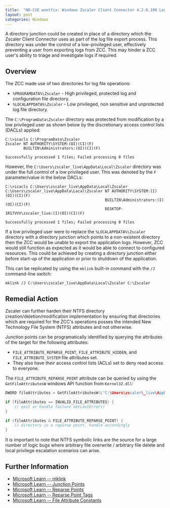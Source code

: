 ```yaml
---
title:  "NO-CVE wontfix: Windows Zscaler Client Connector 4.2.0.190 Log Export Denial of Service"
layout: post
categories: Windows
---
```


A directory junction could be created in place of a directory which the Zscaler Client Connector uses as part of the log file export process. This directory was under the control of a low-privileged user, effectively preventing a user from exporting logs from ZCC. This may hinder a ZCC user's ability to triage and investigate logs if required. 


## Overview

The ZCC made use of two directories for log file operations:
- `%PROGRAMDATA%\Zscaler`  - High privileged, protected log and configuration file directory.
- `%LOCALAPPDATA%\Zscaler` - Low privileged, non sensitive and unprotected log file directory. 

The `C:\ProgramData\Zscaler` directory was protected from modification by a low privileged user as shown below by the discretionary access control lists (DACLs) applied:
```
C:\>icacls C:\ProgramData\Zscaler
Zscaler NT AUTHORITY\SYSTEM:(OI)(CI)(F)
        BUILTIN\Administrators:(OI)(CI)(F)

Successfully processed 1 files; Failed processing 0 files
```

However, the `C:\Users\zscaler_live\AppData\Local\Zscaler` directory was under the full control of a low privileged user. This was denoted by the `F` parameter/value in the below DACLs:
```
C:\>icacls C:\Users\zscaler_live\AppData\Local\Zscaler
C:\Users\zscaler_live\AppData\Local\Zscaler NT AUTHORITY\SYSTEM:(I)(OI)(CI)(F)
                                            BUILTIN\Administrators:(I)(OI)(CI)(F)
                                            DESKTOP-1R17VVV\zscaler_live:(I)(OI)(CI)(F)

Successfully processed 1 files; Failed processing 0 files
```

If a low privileged user were to replace the `%LOCALAPPDATA%\Zscaler` directory with a directory junction which points to a non-existent directory then the ZCC would be unable to export the application logs. However, ZCC would still function as expected as it would be able to connect to configured resources. This could be achieved by creating a directory junction either before start-up of the application or prior to shutdown of the application.

This can be replicated by using the `mklink` built-in command with the `/J` command-line switch: 
```batch
mklink /J C:\Users\zscaler_live\AppData\Local\Zscaler C:\Zscaler
```


## Remedial Action
Zscaler can further harden their NTFS directory creation/deletion/modification implementation by ensuring that directories which are required for the ZCC's operations posses the intended New Technology File System (NTFS) attributes and not otherwise.

Junction points can be programatically identified by querying the attributes of the target for the following attributes:
- `FILE_ATTRIBUTE_REPARSE_POINT`, `FILE_ATTRIBUTE_HIDDEN`, and `FILE_ATTRIBUTE_SYSTEM` file attributes set.
- They also have their access control lists (ACLs) set to deny read access to everyone.

The `FILE_ATTRIBUTE_REPARSE_POINT` attribute can be queried by using the `GetFileAttributesW` windows API function from `Kernel32.dll`:

```c
DWORD fileAttributes = GetFileAttributesW(L"C:\Users\zscaler\_live\AppData\Local\Zscaler");

if (fileAttributes == INVALID_FILE_ATTRIBUTES) {
    // exit or handle failure GetLastError()
} 

if (fileAttributes & FILE_ATTRIBUTE_REPARSE_POINT) {
    // directory is a reparse point, handle accordingly
}
```

It is important to note that NTFS symbolic links are the source for a large number of logic bugs where arbitrary file overwrite / arbitrary file delete and local privilege escalation scenarios can arise.

## Further Information
- [Microsoft Learn -- mklink](https://learn.microsoft.com/en-us/windows-server/administration/windows-commands/mklink)
- [Microsoft Learn -- Junction Points](https://learn.microsoft.com/en-gb/windows/win32/vss/junction-points)
- [Microsoft Learn -- Reparse Points](https://learn.microsoft.com/en-gb/windows/win32/fileio/reparse-points)
- [Microsoft Learn -- Reparse Point Tags](https://learn.microsoft.com/en-us/windows/win32/fileio/reparse-point-tags)
- [Microsoft Learn -- File Attribute Constants](https://learn.microsoft.com/en-us/windows/win32/fileio/file-attribute-constants)